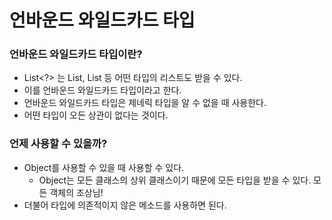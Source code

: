 # 언바운드 와일드카드 타입

### 언바운드 와일드카드 타입이란?
- List<?> 는 List<String>, List<Integer> 등 어떤 타입의 리스트도 받을 수 있다.
- 이를 언바운드 와일드카드 타입이라고 한다.
- 언바운드 와일드카드 타입은 제네릭 타입을 알 수 없을 때 사용한다.
- 어떤 타입이 오든 상관이 없다는 것이다.

### 언제 사용할 수 있을까?
- Object를 사용할 수 있을 때 사용할 수 있다.
    - Object는 모든 클래스의 상위 클래스이기 때문에 모든 타입을 받을 수 있다. 모든 객체의 조상님!
- 더불어 타입에 의존적이지 않은 메소드를 사용하면 된다.

